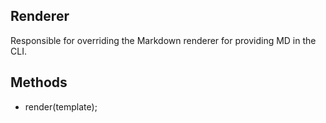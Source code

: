 Renderer
---

Responsible for overriding the Markdown renderer for providing MD in the CLI.

Methods
---

 * render(template);